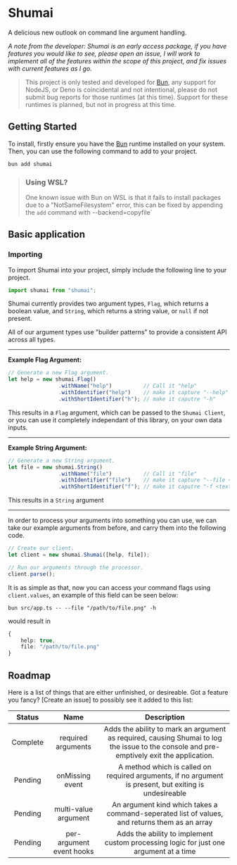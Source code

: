 # Shumai

A delicious new outlook on command line argument handling.

*A note from the developer: Shumai is an early access package, if you have features you would like to see, please open an issue, I will work to implement all of the features within the scope of this project, and fix issues with current features as I go.*

> This project is only tested and developed for [Bun](https://bun.sh), any support for NodeJS, or Deno is coincidental and not intentional, please do not submit bug reports for those runtimes (at this time). Support for these runtimes is planned, but not in progress at this time.

## Getting Started

To install, firstly ensure you have the [Bun](https://bun.sh) runtime installed on your system. Then, you can use the following command to add to your project.

```sh
bun add shumai
```

> ### **Using WSL?**
>
> One known issue with Bun on WSL is that it fails to install packages due to a "NotSameFilesystem" error, this can be fixed by appending the `add` command with  --backend=copyfile`

## Basic application

### Importing

To import Shumai into your project, simply include the following line to your project.

```ts
import shumai from "shumai";
```

Shumai currently provides two argument types, `Flag`, which returns a boolean value, and `String`, which returns a string value, or `null` if not present.

All of our argument types use "builder patterns" to provide a consistent API across all types.

---

**Example Flag Argument:**

```ts
// Generate a new Flag argument.
let help = new shumai.Flag()
                .withName("help")          // Call it "help"
                .withIdentifier("help")    // make it capture "--help"
                .withShortIdentifier("h"); // make it caputre "-h"
```

This results in a `Flag` argument, which can be passed to the `Shumai Client`, or you can use it completely independant of this library, on your own data inputs.

---

**Example String Argument:**

```ts
// Generate a new String argument.
let file = new shumai.String()
                .withName("file")          // Call it "file"
                .withIdentifier("file")    // make it capture "--file <text>"
                .withShortIdentifier("f"); // make it caputre "-f <text>"
```

This results in a `String` argument

---

In order to process your arguments into something you can use, we can take our example arguments from before, and carry them into the following code.

```ts
// Create our client.
let client = new shumai.Shumai([help, file]);

// Run our arguments through the processor.
client.parse();
```

It is as simple as that, now you can access your command flags using `client.values`, an example of this field can be seen below:

```
bun src/app.ts -- --file "/path/to/file.png" -h
```

would result in

```ts
{
    help: true,
    file: "/path/to/file.png"
}
```

## Roadmap

Here is a list of things that are either unfinished, or desireable. Got a feature you fancy? [Create an issue] to possibly see it added to this list:

| Status | Name | Description |
|:------:|:----:|:-----------:|
|Complete|required arguments|Adds the ability to mark an argument as required, causing Shumai to log the issue to the console and pre-emptively exit the application.|
| Pending|onMissing event|A method which is called on required arguments, if no argument is present, but exiting is undesireable|
| Pending|multi-value argument|An argument kind which takes a command-seperated list of values, and returns them as an array|
| Pending|per-argument event hooks|Adds the ability to implement custom processing logic for just one argument at a time|
